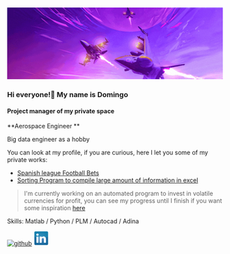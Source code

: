 ![hola](https://github.com/DomKiwi/Images/blob/5d613095f8451e8d84726bb357d96ba3dce238e0/DomKiwi.gif)
<!-- ![hola](https://github.com/DomKiwi/Images/blob/5d955fb61d2d125cb79efbad37141c7592d02a15/2.gif)
-->

### Hi everyone!👋  My name is **Domingo**
#### Project manager of my private space

**Aerospace Engineer **

Big data engineer as a hobby

You can look at my profile, if you are curious, here I let you some of my private works:
- [Spanish league Football Bets](https://github.com/DomKiwi/Bets)
- [Sorting Program to compile large amount of information in excel](https://github.com/DomKiwi/Full-Program-Filter-Obuu)

> I'm currently working on an automated program to invest in volatile currencies for profit, you can see my progress until I finish if you want some inspiration [here](https://github.com/DomKiwi/GitHub-Investment)



Skills: Matlab / Python / PLM / Autocad / Adina


[<img src='https://cdn.jsdelivr.net/npm/simple-icons@3.0.1/icons/github.svg' alt='github' height='40'>](https://github.com/DomKiwi)  [<img src='https://github.com/DomKiwi/Images/blob/9b9c8ef0ddb7414e00d6310cb991c13f6a75c1b6/linkedin_logo.png' alt='linkedin_logo'>](https://www.linkedin.com/in/domingo-gallardo-mart%C3%ADnez-08101a244/)


